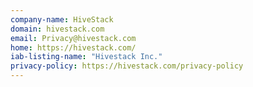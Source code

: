 ```yaml
---
company-name: HiveStack
domain: hivestack.com
email: Privacy@hivestack.com
home: https://hivestack.com/
iab-listing-name: "Hivestack Inc."
privacy-policy: https://hivestack.com/privacy-policy
---
```




